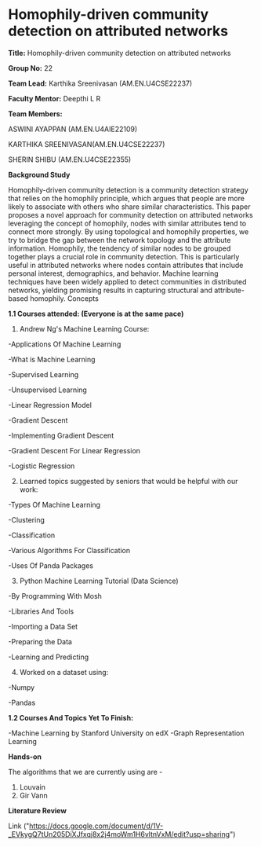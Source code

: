 # Homophily-driven community detection on attributed networks

**Title:** Homophily-driven community detection on attributed networks

**Group No:** 22

**Team Lead:** Karthika Sreenivasan (AM.EN.U4CSE22237)

**Faculty Mentor:** Deepthi L R

**Team Members:**

 ASWINI AYAPPAN (AM.EN.U4AIE22109)
 
 KARTHIKA SREENIVASAN(AM.EN.U4CSE22237) 
 
 SHERIN SHIBU (AM.EN.U4CSE22355)

**Background Study**

Homophily-driven community detection is a community detection strategy that relies on the homophily principle, which argues that people are more likely to associate with others who share similar characteristics. This paper proposes a novel approach for community detection on attributed networks leveraging the concept of homophily, nodes with similar attributes tend to connect more strongly. By using topological and homophily properties, we try to bridge the gap between the network topology and the attribute information. 
Homophily, the tendency of similar nodes to be grouped together plays a crucial role in community detection. This is particularly useful in attributed networks where nodes contain attributes that include personal interest, demographics, and behavior.
Machine learning techniques have been widely applied to detect communities in distributed networks, yielding promising results in capturing structural and attribute-based homophily.
Concepts

**1.1 Courses attended: (Everyone is at the same pace)**

1. Andrew Ng's Machine Learning Course:
   
-Applications Of Machine Learning

-What is Machine Learning

-Supervised Learning

-Unsupervised Learning

-Linear Regression Model

-Gradient Descent

-Implementing Gradient Descent

-Gradient Descent For Linear Regression

-Logistic Regression


2. Learned topics suggested by seniors that would be helpful with our work:
   
-Types Of Machine Learning

-Clustering

-Classification

-Various Algorithms For Classification

-Uses Of Panda Packages

3. Python Machine Learning Tutorial (Data Science)
   
-By Programming With Mosh

-Libraries And Tools

-Importing a Data Set

-Preparing the Data

-Learning and Predicting

4. Worked on a dataset using:
   
-Numpy

-Pandas


**1.2 Courses And Topics Yet To Finish:**

-Machine Learning by Stanford University on edX
-Graph Representation Learning


**Hands-on**

The algorithms that we are currently using are -
1. Louvain
2. Gir Vann




**Literature Review**

Link ("https://docs.google.com/document/d/1V-_EVkygQ7tUn205DiXJfxqj8x2j4moWm1H6vltnVxM/edit?usp=sharing")



